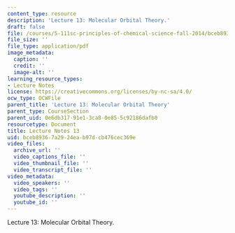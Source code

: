 ```yaml
---
content_type: resource
description: 'Lecture 13: Molecular Orbital Theory.'
draft: false
file: /courses/5-111sc-principles-of-chemical-science-fall-2014/bceb89367a2924eab97dcb476cec369e_MIT5_111F14_Lec13.pdf
file_size: ''
file_type: application/pdf
image_metadata:
  caption: ''
  credit: ''
  image-alt: ''
learning_resource_types:
- Lecture Notes
license: https://creativecommons.org/licenses/by-nc-sa/4.0/
ocw_type: OCWFile
parent_title: 'Lecture 13: Molecular Orbital Theory'
parent_type: CourseSection
parent_uid: 0e6db317-91e1-3ca8-0e85-5c92186dafb0
resourcetype: Document
title: Lecture Notes 13
uid: bceb8936-7a29-24ea-b97d-cb476cec369e
video_files:
  archive_url: ''
  video_captions_file: ''
  video_thumbnail_file: ''
  video_transcript_file: ''
video_metadata:
  video_speakers: ''
  video_tags: ''
  youtube_description: ''
  youtube_id: ''
---
```

Lecture 13: Molecular Orbital Theory.